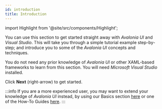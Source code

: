 ```yaml
---
id: introduction
title: Introduction
---
```


import Highlight from '@site/src/components/Highlight';

You can use this section to get started straight away with _Avalonia UI_ and _Visual Studio_. This will take you through a simple tutorial example step-by-step; and introduce you to some of the _Avalonia UI_ concepts and techniques.

You do not need any prior knowledge of _Avalonia UI_ or other XAML-based frameworks to learn from this section. You will need _Microsoft Visual Studio_ installed.

Click <Highlight color="#25c2a0">**Next**</Highlight> (right-arrow) to get started.

:::info
If you are a more experienced user, you may want to extend your knowledge of _Avalonia UI_ instead, by using our Basics section [here](../basics) or one of the How-To Guides [here](../howtos).
:::
